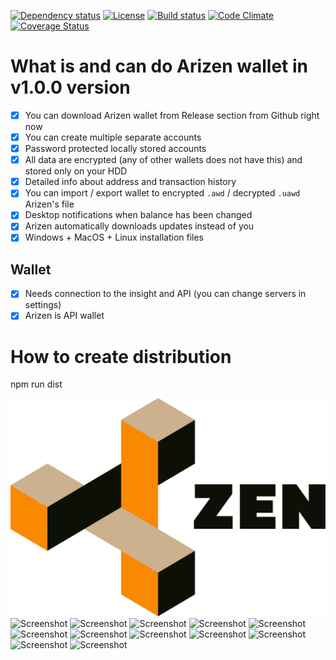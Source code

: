 [![Dependency status][david-img]][david-url]
[![License][license-img]][license-url]
[![Build status][travis-img]][travis-url]
[![Code Climate][codeclimate-img]][codeclimate-url]
[![Coverage Status][testcoverage-img]][testcoverage-url]


# What is and can do Arizen wallet in v1.0.0 version
- [x] You can download Arizen wallet from Release section from Github right now 
- [x] You can create multiple separate accounts
- [x] Password protected locally stored accounts
- [x] All data are encrypted (any of other wallets does not have this) and stored only on your HDD 
- [x] Detailed info about address and transaction history
- [x] You can import / export wallet to encrypted `.awd` / decrypted `.uawd` Arizen's file
- [x] Desktop notifications when balance has been changed
- [x] Arizen automatically downloads updates instead of you
- [x] Windows + MacOS + Linux installation files

## Wallet
- [x] Needs connection to the insight and API (you can change servers in settings)
- [x] Arizen is API wallet

# How to create distribution
npm run dist

![Arizen](bg.png)
![Screenshot](https://i.imgur.com/SLi20fh.png)
![Screenshot](https://i.imgur.com/1XR6Fc1.png)
![Screenshot](https://i.imgur.com/R3HoVNE.png)
![Screenshot](https://i.imgur.com/SWabTv5.png)
![Screenshot](https://i.imgur.com/9ZJ0fsM.png)
![Screenshot](https://i.imgur.com/ZUhxgXy.png)
![Screenshot](https://i.imgur.com/0Yqcomp.png)
![Screenshot](https://i.imgur.com/CbtOqNc.png)
![Screenshot](https://i.imgur.com/O6ozD2c.png)
![Screenshot](https://i.imgur.com/25ndItC.png)
![Screenshot](https://i.imgur.com/F6HvrQh.png)
![Screenshot](https://i.imgur.com/q4siUwF.png)

[david-img]: https://david-dm.org/ZencashOfficial/arizen.svg?style=flat-square
[david-url]: https://david-dm.org/ZencashOfficial/arizen
[license-img]: https://img.shields.io/badge/license-MIT-green.svg?style=flat-square
[license-url]: LICENSE
[travis-img]: https://img.shields.io/travis/ZencashOfficial/arizen.svg?style=flat-square
[travis-url]: https://travis-ci.org/ZencashOfficial/arizen.svg?branch=master
[codeclimate-img]: https://codeclimate.com/github/ZencashOfficial/arizen/badges/gpa.svg?style=flat-square
[codeclimate-url]: https://codeclimate.com/github/ZencashOfficial/arizen
[testcoverage-img]: https://coveralls.io/repos/github/ZencashOfficial/arizen/badge.svg?branch=master
[testcoverage-url]: https://coveralls.io/github/ZencashOfficial/arizen?branch=master

